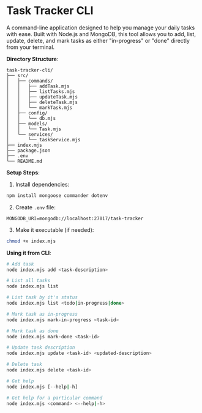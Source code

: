 # Task Tracker CLI

A command-line application designed to help you manage your daily tasks with ease. Built with Node.js and MongoDB, this tool allows you to add, list, update, delete, and mark tasks as either "in-progress" or "done" directly from your terminal.

**Directory Structure**:
```
task-tracker-cli/
├── src/
│   ├── commands/
│   │   ├── addTask.mjs
│   │   ├── listTasks.mjs
│   │   ├── updateTask.mjs
│   │   ├── deleteTask.mjs
│   │   └── markTask.mjs
│   ├── config/
│   │   └── db.mjs
│   ├── models/
│   │   └── Task.mjs
│   └── services/
│       └── taskService.mjs
├── index.mjs
├── package.json
├── .env
└── README.md
```

**Setup Steps**:
1. Install dependencies:
```bash
npm install mongoose commander dotenv
```

2. Create `.env` file:
```env
MONGODB_URI=mongodb://localhost:27017/task-tracker
```

3. Make it executable (if needed):
```bash
chmod +x index.mjs
```

**Using it from CLI**:
```bash
# Add task
node index.mjs add <task-description>

# List all tasks
node index.mjs list

# List task by it's status
node index.mjs list <todo|in-progress|done>

# Mark task as in-progress
node index.mjs mark-in-progress <task-id>

# Mark task as done
node index.mjs mark-done <task-id>

# Update task description
node index.mjs update <task-id> <updated-description>

# Delete task
node index.mjs delete <task-id>

# Get help
node index.mjs [--help|-h]

# Get help for a particular command
node index.mjs <command> <--help|-h>
```